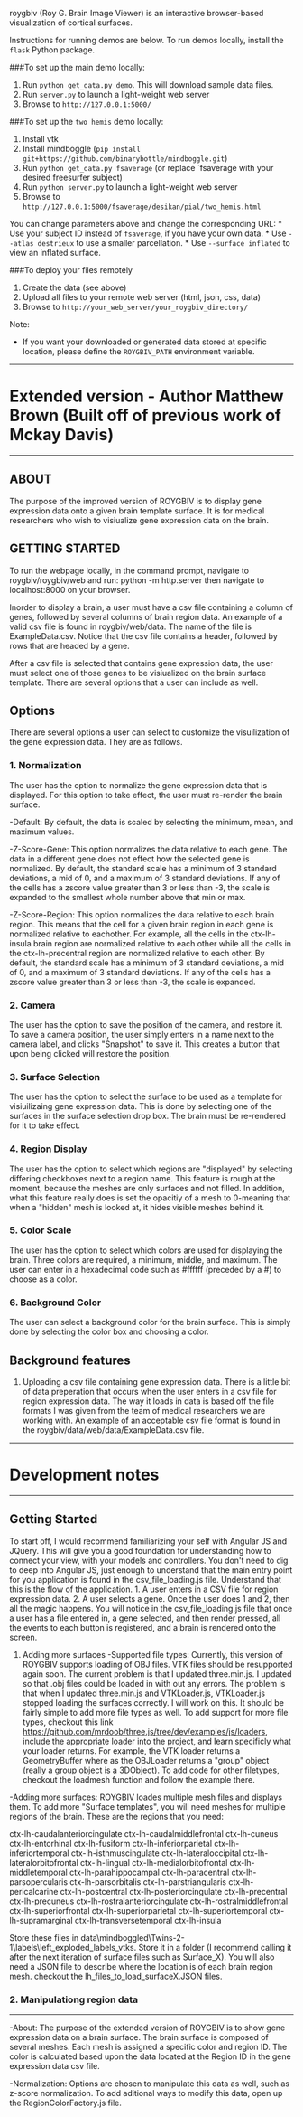 roygbiv (Roy G. Brain Image Viewer) is an interactive browser-based visualization of cortical surfaces.

Instructions for running demos are below. To run demos locally, install the `flask` Python package.


###To set up the main demo locally:

1. Run `python get_data.py demo`. This will download sample data files.
2. Run `server.py` to launch a light-weight web server
3. Browse to `http://127.0.0.1:5000/`


###To set up the `two hemis` demo locally:
1. Install vtk
2. Install mindboggle (`pip install git+https://github.com/binarybottle/mindboggle.git`)
3. Run `python get_data.py fsaverage` (or replace `fsaverage with your desired freesurfer subject)
4. Run `python server.py` to launch a light-weight web server
5. Browse to `http://127.0.0.1:5000/fsaverage/desikan/pial/two_hemis.html`

You can change parameters above and change the corresponding URL:
    * Use your subject ID instead of `fsaverage`, if you have your own data.
    * Use `--atlas destrieux` to use a smaller parcellation.
    * Use `--surface inflated` to view an inflated surface.

###To deploy your files remotely
1. Create the data (see above)
2. Upload all files to your remote web server (html, json, css, data)
3. Browse to `http://your_web_server/your_roygbiv_directory/`

Note:
* If you want your downloaded or generated data stored at specific location, please define the `ROYGBIV_PATH` environment variable.


**********************************
# Extended version - Author Matthew Brown (Built off of previous work of Mckay Davis)
**********************************


## ABOUT

The purpose of the improved version of ROYGBIV is to display gene expression data onto a given brain template surface. It is for medical researchers who wish to visiualize gene expression data on the brain.


## GETTING STARTED

To run the webpage locally, in the command prompt, navigate to roygbiv/roygbiv/web and run: python -m http.server
then navigate to localhost:8000 on your browser.

Inorder to display a brain, a user must have a csv file containing a column of genes, followed by several columns of brain region data. An example of a valid csv file is found in roygbiv/web/data. The name of the file is ExampleData.csv. Notice that the csv file contains a header, followed by rows that are headed by a gene.

After a csv file is selected that contains gene expression data, the user must select
one of those genes to be visiualized on the brain surface template. There are several
options that a user can include as well.


## Options

There are several options a user can select to customize the visuilization of the gene expression data. They are as follows.

### 1. Normalization
The user has the option to normalize the gene expression data that is displayed. For this option to take effect, the user must re-render the brain surface.

-Default: By default, the data is scaled by selecting the minimum, mean, and maximum values.

-Z-Score-Gene: This option normalizes the data relative to each gene. The data in a different gene does not effect how the selected gene is normalized. By default, the standard scale has a minimum of 3 standard deviations, a mid of 0, and a maximum of 3 standard deviations. If any of the cells has a zscore value greater than 3 or less than -3, the scale is expanded to the smallest whole number above that min or max.

-Z-Score-Region: This option normalizes the data relative to each brain region. This means that the cell for a given brain region in each gene is normalized relative to eachother. For example, all the cells in the ctx-lh-insula brain region are normalized relative to each other while all the cells in the ctx-lh-precentral region are normalized relative to each other. By default, the standard scale has a minimum of 3 standard deviations, a mid of 0, and a maximum of 3 standard deviations. If any of the cells has a zscore value greater than 3 or less than -3, the scale is expanded.

### 2. Camera
The user has the option to save the position of the camera, and restore it. To save a camera position, the user simply enters in a name next to the camera label, and clicks "Snapshot" to save it. This creates a button that upon being clicked will restore the position.

### 3. Surface Selection
The user has the option to select the surface to be used as a template for visiuilizaing gene expression data. This is done by selecting one of the surfaces in the surface selection drop box. The brain must be re-rendered for it to take effect.

### 4. Region Display
The user has the option to select which regions are "displayed" by selecting differing checkboxes next to a region name. This feature is rough at the moment, because the meshes are only surfaces and not filled. In addition, what this feature really does is set the opacitiy of a mesh to 0-meaning that when a "hidden" mesh is looked at, it hides visible meshes behind it.

### 5. Color Scale
The user has the option to select which colors are used for displaying the brain. Three colors are required, a minimum, middle, and maximum. The user can enter in a hexadecimal code such as #ffffff (preceded by a #) to choose as a color.

### 6. Background Color
The user can select a background color for the brain surface. This is simply done by selecting the color box and choosing a color.


## Background features
1. Uploading a csv file containing gene expression data.
There is a little bit of data preperation that occurs when the user enters in a csv file for region expression data. The way it loads in data is based off the file formats I was given from the team of medical researchers we are working with. An example of an acceptable csv file format is found in the roygbiv/data/web/data/ExampleData.csv file.

**********************************
# Development notes
**********************************
## Getting Started

To start off, I would recommend familiarizing your self with Angular JS and JQuery. This will give you a good foundation for understanding how to connect your view, with your models and controllers. You don't need to dig to deep into Angular JS, just enough to understand that the main entry point for you application is found in the csv_file_loading.js file. Understand that this is the flow of the application. 1. A user enters in a CSV file for region expression data. 2. A user selects a gene. Once the user does 1 and 2, then all the magic happens. You will notice in the csv_file_loading.js file that once a user has a file entered in, a gene selected, and then render pressed, all the events to each button is registered, and a brain is rendered onto the screen.

1. Adding more surfaces
-Supported file types: Currently, this version of ROYGBIV supports loading of OBJ files. VTK files should be resupported again soon. The current problem is that I updated three.min.js. I updated so that .obj files could be loaded in with out any errors. The problem is that when I updated three.min.js and VTKLoader.js, VTKLoader.js stopped loading the surfaces correctly. I will work on this. It should be fairly simple to add more file types as well. To add support for more file types, checkout this link https://github.com/mrdoob/three.js/tree/dev/examples/js/loaders, include the appropriate loader into the project, and learn specificly what your loader returns. For example, the VTK loader returns a GeometryBuffer where as the OBJLoader returns a "group" object (really a group object is a 3DObject). To add code for other filetypes, checkout the loadmesh function and follow the example there.

-Adding more surfaces: ROYGBIV loades multiple mesh files and displays them. To add more "Surface templates", you will need meshes for multiple regions of the brain. These are the regions that you need: 

ctx-lh-caudalanteriorcingulate
ctx-lh-caudalmiddlefrontal
ctx-lh-cuneus
ctx-lh-entorhinal
ctx-lh-fusiform
ctx-lh-inferiorparietal
ctx-lh-inferiortemporal
ctx-lh-isthmuscingulate
ctx-lh-lateraloccipital
ctx-lh-lateralorbitofrontal
ctx-lh-lingual
ctx-lh-medialorbitofrontal
ctx-lh-middletemporal
ctx-lh-parahippocampal
ctx-lh-paracentral
ctx-lh-parsopercularis
ctx-lh-parsorbitalis
ctx-lh-parstriangularis
ctx-lh-pericalcarine
ctx-lh-postcentral
ctx-lh-posteriorcingulate
ctx-lh-precentral
ctx-lh-precuneus
ctx-lh-rostralanteriorcingulate
ctx-lh-rostralmiddlefrontal                                     
ctx-lh-superiorfrontal
ctx-lh-superiorparietal
ctx-lh-superiortemporal
ctx-lh-supramarginal
ctx-lh-transversetemporal
ctx-lh-insula

Store these files in data\mindboggled\Twins-2-1\labels\left_exploded_labels_vtks. Store it in a folder (I recommend calling it after the next iteration of surface files such as Surface_X).
You will also need a JSON file to describe where the location is of each brain region mesh. checkout the lh_files_to_load_surfaceX.JSON files.

### 2. Manipulationg region data
----------------------------------
-About: The purpose of the extended version of ROYGBIV is to show gene expression data on a brain surface. The brain surface is composed of several meshes. Each mesh is assigned a specific color and region ID. The color is calculated based upon the data located at the Region ID in the gene expression data csv file. 

-Normalization:
Options are chosen to manipulate this data as well, such as z-score normalization. To add aditional ways to modify this data, open up the RegionColorFactory.js file. 

